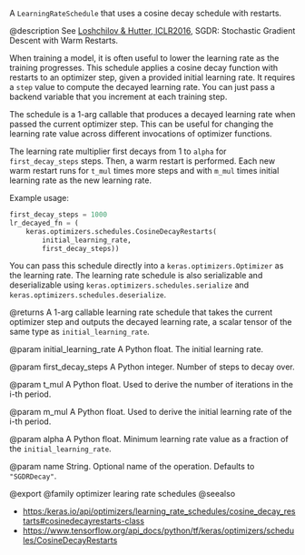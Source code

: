 A `LearningRateSchedule` that uses a cosine decay schedule with restarts.

@description
See [Loshchilov & Hutter, ICLR2016](https://arxiv.org/abs/1608.03983),
SGDR: Stochastic Gradient Descent with Warm Restarts.

When training a model, it is often useful to lower the learning rate as
the training progresses. This schedule applies a cosine decay function with
restarts to an optimizer step, given a provided initial learning rate.
It requires a `step` value to compute the decayed learning rate. You can
just pass a backend variable that you increment at each training step.

The schedule is a 1-arg callable that produces a decayed learning
rate when passed the current optimizer step. This can be useful for changing
the learning rate value across different invocations of optimizer functions.

The learning rate multiplier first decays
from 1 to `alpha` for `first_decay_steps` steps. Then, a warm
restart is performed. Each new warm restart runs for `t_mul` times more
steps and with `m_mul` times initial learning rate as the new learning rate.

Example usage:
```python
first_decay_steps = 1000
lr_decayed_fn = (
    keras.optimizers.schedules.CosineDecayRestarts(
        initial_learning_rate,
        first_decay_steps))
```

You can pass this schedule directly into a `keras.optimizers.Optimizer`
as the learning rate. The learning rate schedule is also serializable and
deserializable using `keras.optimizers.schedules.serialize` and
`keras.optimizers.schedules.deserialize`.

@returns
A 1-arg callable learning rate schedule that takes the current optimizer
step and outputs the decayed learning rate, a scalar tensor of the
same type as `initial_learning_rate`.

@param initial_learning_rate
A Python float. The initial learning rate.

@param first_decay_steps
A Python integer. Number of steps to decay over.

@param t_mul
A Python float. Used to derive the number of iterations in
the i-th period.

@param m_mul
A Python float. Used to derive the initial learning rate of
the i-th period.

@param alpha
A Python float. Minimum learning rate value as a fraction of
the `initial_learning_rate`.

@param name
String. Optional name of the operation. Defaults to
`"SGDRDecay"`.

@export
@family optimizer learing rate schedules
@seealso
+ <https:/keras.io/api/optimizers/learning_rate_schedules/cosine_decay_restarts#cosinedecayrestarts-class>
+ <https://www.tensorflow.org/api_docs/python/tf/keras/optimizers/schedules/CosineDecayRestarts>
